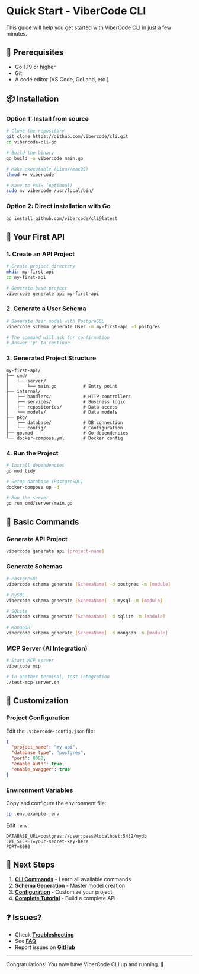 # Quick Start - ViberCode CLI

This guide will help you get started with ViberCode CLI in just a few minutes.

## 🚦 Prerequisites

- Go 1.19 or higher
- Git
- A code editor (VS Code, GoLand, etc.)

## 📦 Installation

### Option 1: Install from source

```bash
# Clone the repository
git clone https://github.com/vibercode/cli.git
cd vibercode-cli-go

# Build the binary
go build -o vibercode main.go

# Make executable (Linux/macOS)
chmod +x vibercode

# Move to PATH (optional)
sudo mv vibercode /usr/local/bin/
```

### Option 2: Direct installation with Go

```bash
go install github.com/vibercode/cli@latest
```

## 🎯 Your First API

### 1. Create an API Project

```bash
# Create project directory
mkdir my-first-api
cd my-first-api

# Generate base project
vibercode generate api my-first-api
```

### 2. Generate a User Schema

```bash
# Generate User model with PostgreSQL
vibercode schema generate User -m my-first-api -d postgres

# The command will ask for confirmation
# Answer 'y' to continue
```

### 3. Generated Project Structure

```
my-first-api/
├── cmd/
│   └── server/
│       └── main.go          # Entry point
├── internal/
│   ├── handlers/            # HTTP controllers
│   ├── services/            # Business logic
│   ├── repositories/        # Data access
│   └── models/              # Data models
├── pkg/
│   ├── database/            # DB connection
│   └── config/              # Configuration
├── go.mod                   # Go dependencies
└── docker-compose.yml       # Docker config
```

### 4. Run the Project

```bash
# Install dependencies
go mod tidy

# Setup database (PostgreSQL)
docker-compose up -d

# Run the server
go run cmd/server/main.go
```

## 🔧 Basic Commands

### Generate API Project

```bash
vibercode generate api [project-name]
```

### Generate Schemas

```bash
# PostgreSQL
vibercode schema generate [SchemaName] -d postgres -m [module]

# MySQL  
vibercode schema generate [SchemaName] -d mysql -m [module]

# SQLite
vibercode schema generate [SchemaName] -d sqlite -m [module]

# MongoDB
vibercode schema generate [SchemaName] -d mongodb -m [module]
```

### MCP Server (AI Integration)

```bash
# Start MCP server
vibercode mcp

# In another terminal, test integration
./test-mcp-server.sh
```

## 🎨 Customization

### Project Configuration

Edit the `.vibercode-config.json` file:

```json
{
  "project_name": "my-api",
  "database_type": "postgres",
  "port": 8080,
  "enable_auth": true,
  "enable_swagger": true
}
```

### Environment Variables

Copy and configure the environment file:

```bash
cp .env.example .env
```

Edit `.env`:

```env
DATABASE_URL=postgres://user:pass@localhost:5432/mydb
JWT_SECRET=your-secret-key-here
PORT=8080
```

## 🚀 Next Steps

1. **[CLI Commands](cli-commands.md)** - Learn all available commands
2. **[Schema Generation](schema-generation.md)** - Master model creation
3. **[Configuration](configuration.md)** - Customize your project
4. **[Complete Tutorial](../tutorials/first-api.md)** - Build a complete API

## ❓ Issues?

- Check [**Troubleshooting**](../troubleshooting/common-errors.md)
- See [**FAQ**](../troubleshooting/faq.md)
- Report issues on [**GitHub**](https://github.com/vibercode/cli/issues)

---

Congratulations! You now have ViberCode CLI up and running. 🎉